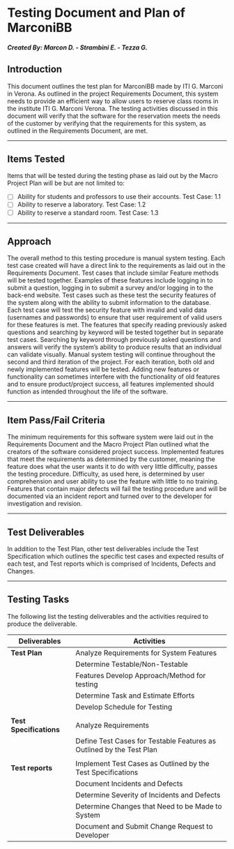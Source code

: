 # Testing Document and Plan of MarconiBB
##### Created By: Marcon D. - Strambini E. - Tezza G.

## Introduction

This document outlines the test plan for MarconiBB made by ITI G. Marconi in Verona. As outlined in the project Requirements Document, this system needs to provide an efficient way to allow users to reserve class rooms in the institute ITI G. Marconi Verona. The testing activities discussed in this document will verify that the software for the reservation meets the needs of the customer by verifying that the requirements for this system, as outlined in the Requirements Document, are met.

---

## Items Tested

Items that will be tested during the testing phase as laid out by the Macro Project
Plan will be but are not limited to:

- [ ] Ability for students and professors to use their accounts.
      Test Case: 1.1
- [ ] Ability to reserve a laboratory.
      Test Case: 1.2
- [ ] Ability to reserve a standard room.
      Test Case: 1.3

---

## Approach

The overall method to this testing procedure is manual system testing. Each test
case created will have a direct link to the requirements as laid out in the
Requirements Document. Test cases that include similar Feature methods will
be tested together. Examples of these features include logging in to submit a
question, logging in to submit a survey and/or logging in to the back-end website.
Test cases such as these test the security features of the system along with the
ability to submit information to the database. Each test case will test the security
feature with invalid and valid data (usernames and passwords) to ensure that
user requirement of valid users for these features is met.
The features that specify reading previously asked questions and searching by
keyword will be tested together but in separate test cases. Searching by keyword
through previously asked questions and answers will verify the system’s ability to
produce results that an individual can validate visually.
Manual system testing will continue throughout the second and third iteration of
the project. For each iteration, both old and newly implemented features will be
tested. Adding new features or functionality can sometimes interfere with the
functionality of old features and to ensure product/project success, all features
implemented should function as intended throughout the life of the software.

---

## Item Pass/Fail Criteria

The minimum requirements for this software system were laid out in the
Requirements Document and the Macro Project Plan outlined what the creators
of the software considered project success.
Implemented features that meet the requirements as determined by the
customer, meaning the feature does what the user wants it to do with very little
difficulty, passes the testing procedure. Difficulty, as used here, is determined by
user comprehension and user ability to use the feature with little to no training.
Features that contain major defects will fail the testing procedure and will be
documented via an incident report and turned over to the developer for
investigation and revision.

---

## Test Deliverables

In addition to the Test Plan, other test deliverables include the Test Specification
which outlines the specific test cases and expected results of each test, and Test
reports which is comprised of Incidents, Defects and Changes.

---

## Testing Tasks

The following list the testing deliverables and the activities required to produce
the deliverable.

| Deliverables            | Activities                                                           |
| ----------------------- | -------------------------------------------------------------------- |
| **Test Plan**           | Analyze Requirements for System Features                             |
|                         | Determine Testable/Non-Testable                                      |
|                         | Features Develop Approach/Method for testing                         |
|                         | Determine Task and Estimate Efforts                                  |
|                         | Develop Schedule for Testing                                         |
|                         |                                                                      |
| **Test Specifications** | Analyze Requirements                                                 |
|                         | Define Test Cases for Testable Features as Outlined by the Test Plan |
|                         |                                                                      |
| **Test reports**        | Implement Test Cases as Outlined by the Test Specifications          |
|                         | Document Incidents and Defects                                       |
|                         | Determine Severity of Incidents and Defects                          |
|                         | Determine Changes that Need to be Made to System                     |
|                         | Document and Submit Change Request to Developer                      |
